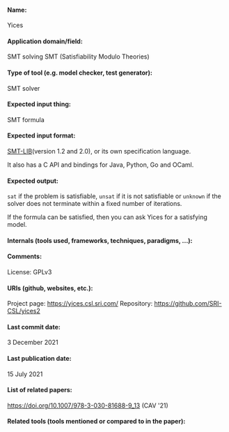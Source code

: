 #### Name:
Yices

#### Application domain/field:
SMT solving
SMT (Satisfiability Modulo Theories)

#### Type of tool (e.g. model checker, test generator):
SMT solver

#### Expected input thing:
SMT formula

#### Expected input format:
[SMT-LIB](../../../Formats/SMT-LIB.md)(version 1.2 and 2.0), or its own specification language.

It also has a C API and bindings for Java, Python, Go and OCaml.

#### Expected output:
`sat` if the problem is satisfiable, `unsat` if it is not satisfiable or `unknown` if the solver does not terminate within a fixed number of iterations.

If the formula can be satisfied, then you can ask Yices for a satisfying model.

#### Internals (tools used, frameworks, techniques, paradigms, ...):

#### Comments:
License: GPLv3

#### URIs (github, websites, etc.):
Project page: https://yices.csl.sri.com/
Repository: https://github.com/SRI-CSL/yices2

#### Last commit date:
3 December 2021

#### Last publication date:
15 July 2021

#### List of related papers:
https://doi.org/10.1007/978-3-030-81688-9_13 (CAV '21)

#### Related tools (tools mentioned or compared to in the paper):
